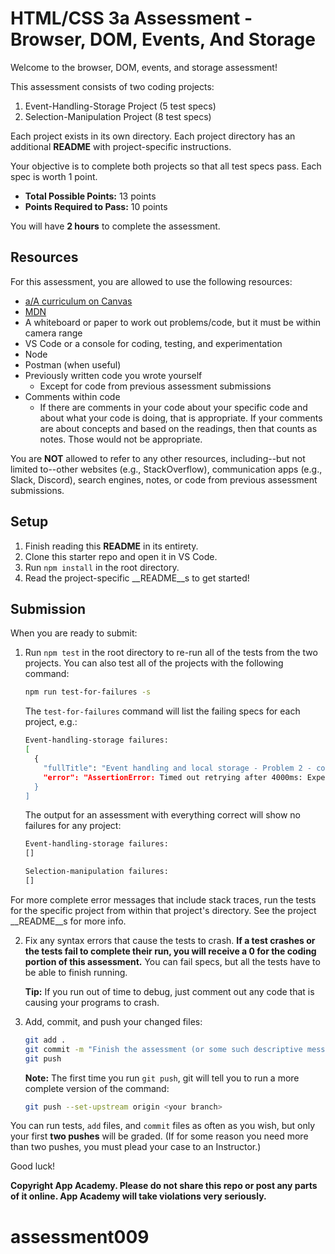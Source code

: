 # HTML/CSS 3a Assessment - Browser, DOM, Events, And Storage

Welcome to the browser, DOM, events, and storage assessment!

This assessment consists of two coding projects:

1. Event-Handling-Storage Project (5 test specs)
2. Selection-Manipulation Project (8 test specs)

Each project exists in its own directory. Each project directory has an
additional __README__ with project-specific instructions.

Your objective is to complete both projects so that all test specs pass. Each
spec is worth 1 point.

* __Total Possible Points:__ 13 points  
* __Points Required to Pass:__ 10 points

You will have **2 hours** to complete the assessment.

## Resources

For this assessment, you are allowed to use the following resources:

* [a/A curriculum on Canvas][canvas]
* [MDN]
* A whiteboard or paper to work out problems/code, but it must be within camera
  range
* VS Code or a console for coding, testing, and experimentation
* Node
* Postman (when useful)
* Previously written code you wrote yourself
  * Except for code from previous assessment submissions
* Comments within code
  * If there are comments in your code about your specific code and about what
    your code is doing, that is appropriate. If your comments are about concepts
    and based on the readings, then that counts as notes. Those would not be
    appropriate.

You are **NOT** allowed to refer to any other resources, including--but not
limited to--other websites (e.g., StackOverflow), communication apps (e.g.,
Slack, Discord), search engines, notes, or code from previous assessment
submissions.

[canvas]: https://appacademy.instructure.com/

## Setup

1. Finish reading this __README__ in its entirety.
2. Clone this starter repo and open it in VS Code.
3. Run `npm install` in the root directory.
4. Read the project-specific __README__s to get started!

## Submission

When you are ready to submit:

1. Run `npm test` in the root directory to re-run all of the tests from the
   two projects. You can also test all of the projects with the following
   command:

   ```sh
   npm run test-for-failures -s
   ```

   The `test-for-failures` command will list the failing specs for each
   project, e.g.:

   ```sh
   Event-handling-storage failures:
   [
     {
       "fullTitle": "Event handling and local storage - Problem 2 - counts by one",
       "error": "AssertionError: Timed out retrying after 4000ms: Expected to find content: '1' within the element: <span#counter-value> but never did.\n    at Context.eval (webpack://event-handling-storage/./cypress/e2e/test.cy.js:31:9)"
     }
   ]
   ```

   The output for an assessment with everything correct will show no failures
   for any project:

   ```sh
   Event-handling-storage failures:
   []

   Selection-manipulation failures:
   []
   ```

  For more complete error messages that include stack traces, run the tests for
  the specific project from within that project's directory. See the
  project __README__s for more info.
  
2. Fix any syntax errors that cause the tests to crash. **If a test crashes or
   the tests fail to complete their run, you will receive a 0 for the coding
   portion of this assessment.** You can fail specs, but all the tests have to
   be able to finish running.

   **Tip:** If you run out of time to debug, just comment out any code that is
   causing your programs to crash.

3. Add, commit, and push your changed files:

   ```sh
   git add .
   git commit -m "Finish the assessment (or some such descriptive message)"
   git push
   ```

   **Note:** The first time you run `git push`, git will tell you to run a more
   complete version of the command:

   ```sh
   git push --set-upstream origin <your branch>
   ```

You can run tests, `add` files, and `commit` files as often as you wish, but
only your first **two pushes** will be graded. (If for some reason you need more
than two pushes, you must plead your case to an Instructor.)

Good luck!

**Copyright App Academy. Please do not share this repo or post any parts of it
online. App Academy will take violations very seriously.**

[MDN]: https://developer.mozilla.org/en-US/
# assessment009
